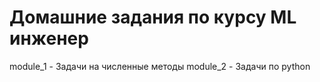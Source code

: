 # Домашние задания по курсу ML инженер

module_1 - Задачи на численные методы
module_2 - Задачи по python